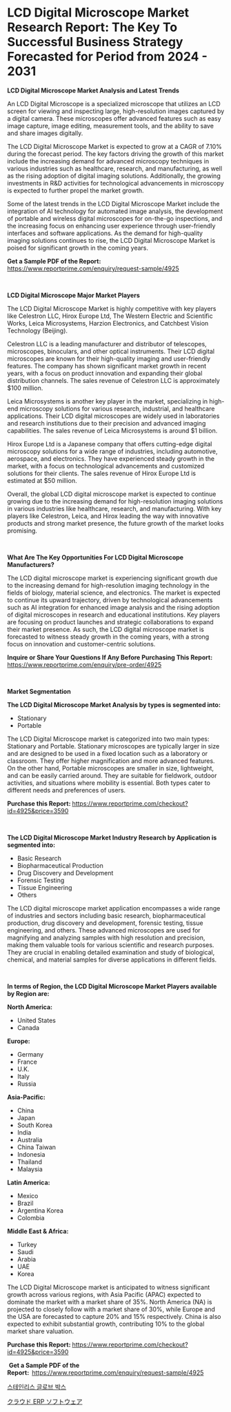 <p><h1>LCD Digital Microscope Market Research Report: The Key To Successful Business Strategy Forecasted for Period from 2024 - 2031</h1></p><p><strong>LCD Digital Microscope Market Analysis and Latest Trends</strong></p>
<p><p>An LCD Digital Microscope is a specialized microscope that utilizes an LCD screen for viewing and inspecting large, high-resolution images captured by a digital camera. These microscopes offer advanced features such as easy image capture, image editing, measurement tools, and the ability to save and share images digitally.</p><p>The LCD Digital Microscope Market is expected to grow at a CAGR of 7.10% during the forecast period. The key factors driving the growth of this market include the increasing demand for advanced microscopy techniques in various industries such as healthcare, research, and manufacturing, as well as the rising adoption of digital imaging solutions. Additionally, the growing investments in R&D activities for technological advancements in microscopy is expected to further propel the market growth.</p><p>Some of the latest trends in the LCD Digital Microscope Market include the integration of AI technology for automated image analysis, the development of portable and wireless digital microscopes for on-the-go inspections, and the increasing focus on enhancing user experience through user-friendly interfaces and software applications. As the demand for high-quality imaging solutions continues to rise, the LCD Digital Microscope Market is poised for significant growth in the coming years.</p></p>
<p><strong>Get a Sample PDF of the Report:&nbsp;</strong> <a href="https://www.reportprime.com/enquiry/request-sample/4925">https://www.reportprime.com/enquiry/request-sample/4925</a></p>
<p>&nbsp;</p>
<p><strong>LCD Digital Microscope Major Market Players</strong></p>
<p><p>The LCD Digital Microscope Market is highly competitive with key players like Celestron LLC, Hirox Europe Ltd, The Western Electric and Scientific Works, Leica Microsystems, Harzion Electronics, and Catchbest Vision Technology (Beijing).</p><p>Celestron LLC is a leading manufacturer and distributor of telescopes, microscopes, binoculars, and other optical instruments. Their LCD digital microscopes are known for their high-quality imaging and user-friendly features. The company has shown significant market growth in recent years, with a focus on product innovation and expanding their global distribution channels. The sales revenue of Celestron LLC is approximately $100 million.</p><p>Leica Microsystems is another key player in the market, specializing in high-end microscopy solutions for various research, industrial, and healthcare applications. Their LCD digital microscopes are widely used in laboratories and research institutions due to their precision and advanced imaging capabilities. The sales revenue of Leica Microsystems is around $1 billion.</p><p>Hirox Europe Ltd is a Japanese company that offers cutting-edge digital microscopy solutions for a wide range of industries, including automotive, aerospace, and electronics. They have experienced steady growth in the market, with a focus on technological advancements and customized solutions for their clients. The sales revenue of Hirox Europe Ltd is estimated at $50 million.</p><p>Overall, the global LCD digital microscope market is expected to continue growing due to the increasing demand for high-resolution imaging solutions in various industries like healthcare, research, and manufacturing. With key players like Celestron, Leica, and Hirox leading the way with innovative products and strong market presence, the future growth of the market looks promising.</p></p>
<p>&nbsp;</p>
<p><strong>What Are The Key Opportunities For LCD Digital Microscope Manufacturers?</strong></p>
<p><p>The LCD digital microscope market is experiencing significant growth due to the increasing demand for high-resolution imaging technology in the fields of biology, material science, and electronics. The market is expected to continue its upward trajectory, driven by technological advancements such as AI integration for enhanced image analysis and the rising adoption of digital microscopes in research and educational institutions. Key players are focusing on product launches and strategic collaborations to expand their market presence. As such, the LCD digital microscope market is forecasted to witness steady growth in the coming years, with a strong focus on innovation and customer-centric solutions.</p></p>
<p><strong>Inquire or Share Your Questions If Any Before Purchasing This Report:</strong> <a href="https://www.reportprime.com/enquiry/pre-order/4925">https://www.reportprime.com/enquiry/pre-order/4925</a></p>
<p>&nbsp;</p>
<p><strong>Market Segmentation</strong></p>
<p><strong>The LCD Digital Microscope Market Analysis by types is segmented into:</strong></p>
<p><ul><li>Stationary</li><li>Portable</li></ul></p>
<p><p>The LCD Digital Microscope market is categorized into two main types: Stationary and Portable. Stationary microscopes are typically larger in size and are designed to be used in a fixed location such as a laboratory or classroom. They offer higher magnification and more advanced features. On the other hand, Portable microscopes are smaller in size, lightweight, and can be easily carried around. They are suitable for fieldwork, outdoor activities, and situations where mobility is essential. Both types cater to different needs and preferences of users.</p></p>
<p><strong>Purchase this Report:&nbsp;</strong><a href="https://www.reportprime.com/checkout?id=4925&price=3590">https://www.reportprime.com/checkout?id=4925&price=3590</a></p>
<p>&nbsp;</p>
<p><strong>The LCD Digital Microscope Market Industry Research by Application is segmented into:</strong></p>
<p><ul><li>Basic Research</li><li>Biopharmaceutical Production</li><li>Drug Discovery and Development</li><li>Forensic Testing</li><li>Tissue Engineering</li><li>Others</li></ul></p>
<p><p>The LCD digital microscope market application encompasses a wide range of industries and sectors including basic research, biopharmaceutical production, drug discovery and development, forensic testing, tissue engineering, and others. These advanced microscopes are used for magnifying and analyzing samples with high resolution and precision, making them valuable tools for various scientific and research purposes. They are crucial in enabling detailed examination and study of biological, chemical, and material samples for diverse applications in different fields.</p></p>
<p>&nbsp;</p>
<p><strong>In terms of Region, the LCD Digital Microscope Market Players available by Region are:</strong></p>
<p>
    <p> <strong> North America: </strong>
        <ul>
            <li>United States</li>
            <li>Canada</li>
        </ul>
        </p> 
    <p> <strong> Europe: </strong>
        <ul>
            <li>Germany</li>
            <li>France</li>
            <li>U.K.</li>
            <li>Italy</li>
            <li>Russia</li>
        </ul>
        </p> 
    <p> <strong> Asia-Pacific: </strong>
        <ul>
            <li>China</li>
            <li>Japan</li>
            <li>South Korea</li>
            <li>India</li>
            <li>Australia</li>
            <li>China Taiwan</li>
            <li>Indonesia</li>
            <li>Thailand</li>
            <li>Malaysia</li>
        </ul>
        </p> 
    <p> <strong> Latin America: </strong>
        <ul>
            <li>Mexico</li>
            <li>Brazil</li>
            <li>Argentina Korea</li>
            <li>Colombia</li>
        </ul>
        </p> 
    <p> <strong> Middle East & Africa: </strong>
        <ul>
            <li>Turkey</li>
            <li>Saudi</li>
            <li>Arabia</li>
            <li>UAE</li>
            <li>Korea</li>
        </ul>
    </p>
    </p>
<p><p>The LCD Digital Microscope market is anticipated to witness significant growth across various regions, with Asia Pacific (APAC) expected to dominate the market with a market share of 35%. North America (NA) is projected to closely follow with a market share of 30%, while Europe and the USA are forecasted to capture 20% and 15% respectively. China is also expected to exhibit substantial growth, contributing 10% to the global market share valuation.</p></p>
<p><strong>Purchase this Report: </strong><a href="https://www.reportprime.com/checkout?id=4925&price=3590">https://www.reportprime.com/checkout?id=4925&price=3590</a></p>
<p>&nbsp;<strong>Get a Sample PDF of the Report:&nbsp;&nbsp;</strong><a href="https://www.reportprime.com/enquiry/request-sample/4925">https://www.reportprime.com/enquiry/request-sample/4925</a></p>
<p><strong></strong></p>
<p><p><a href="https://medium.com/@bud567768/%EC%8A%A4%ED%85%8C%EC%9D%B8%EB%A6%AC%EC%8A%A4-%EC%8A%A4%ED%8B%B8-%EA%B8%80%EB%9F%AC%EB%B8%8C-%EB%B0%95%EC%8A%A4-%EC%8B%9C%EC%9E%A5-%EC%A0%90%EC%9C%A0%EC%9C%A8-%EB%B3%80%ED%99%94-%EB%B0%8F-%EC%8B%9C%EC%9E%A5-%EC%84%B1%EC%9E%A5-%ED%8A%B8%EB%A0%8C%EB%93%9C-2024-2031-6b4743b29a7a">스테인리스 글로브 박스</a></p><p><a href="https://medium.com/@phillipbarnett65/%E3%82%AF%E3%83%A9%E3%82%A6%E3%83%89erp%E3%82%BD%E3%83%95%E3%83%88%E3%82%A6%E3%82%A7%E3%82%A2%E3%81%AE%E5%B8%82%E5%A0%B4%E8%A6%8F%E6%A8%A1%E3%81%A8%E5%B8%82%E5%A0%B4%E5%8B%95%E5%90%91-%E5%AE%8C%E5%85%A8%E3%81%AA%E6%A5%AD%E7%95%8C%E6%A6%82%E8%A6%81-2024%E5%B9%B4%E3%81%8B%E3%82%892031%E5%B9%B4-52dc467f9e5d">クラウド ERP ソフトウェア</a></p></p>